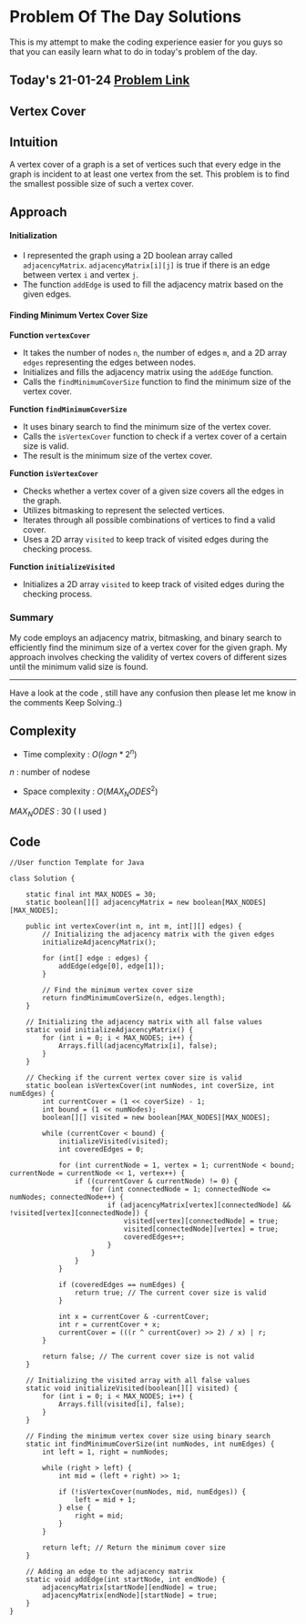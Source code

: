 # Problem Of The Day Solutions

This is my attempt to make the coding experience easier for you guys so that you can easily learn what to do in today's problem of the day.

## Today's 21-01-24 [Problem Link](https://www.geeksforgeeks.org/problems/vertex-cover/1)
## Vertex Cover

## Intuition
A vertex cover of a graph is a set of vertices such that every edge in the graph is incident to at least one vertex from the set. This problem is to find the smallest possible size of such a vertex cover.

## Approach

#### Initialization
- I represented the graph using a 2D boolean array called `adjacencyMatrix`. `adjacencyMatrix[i][j]` is true if there is an edge between vertex `i` and vertex `j`.
- The function `addEdge` is used to fill the adjacency matrix based on the given edges.

#### Finding Minimum Vertex Cover Size
**Function `vertexCover`**
- It takes the number of nodes `n`, the number of edges `m`, and a 2D array `edges` representing the edges between nodes.
- Initializes and fills the adjacency matrix using the `addEdge` function.
- Calls the `findMinimumCoverSize` function to find the minimum size of the vertex cover.

**Function `findMinimumCoverSize`**
- It uses binary search to find the minimum size of the vertex cover.
- Calls the `isVertexCover` function to check if a vertex cover of a certain size is valid.
- The result is the minimum size of the vertex cover.

**Function `isVertexCover`**
- Checks whether a vertex cover of a given size covers all the edges in the graph.
- Utilizes bitmasking to represent the selected vertices.
- Iterates through all possible combinations of vertices to find a valid cover.
- Uses a 2D array `visited` to keep track of visited edges during the checking process.

**Function `initializeVisited`**
- Initializes a 2D array `visited` to keep track of visited edges during the checking process.

### Summary
My code employs an adjacency matrix, bitmasking, and binary search to efficiently find the minimum size of a vertex cover for the given graph. My approach involves checking the validity of vertex covers of different sizes until the minimum valid size is found.

---
Have a look at the code , still have any confusion then please let me know in the comments
Keep Solving.:)

## Complexity
- Time complexity : $O(log n * 2^n)$
<!-- Add your time complexity here, e.g. $$O())$$ -->
$n$ : number of nodese

- Space complexity : $O(MAX_NODES^2)$
<!-- Add your space complexity here, e.g. $$O(n)$$ -->
$MAX_NODES$ : 30 ( I used )

## Code
```
//User function Template for Java

class Solution {
    
    static final int MAX_NODES = 30;
    static boolean[][] adjacencyMatrix = new boolean[MAX_NODES][MAX_NODES];

    public int vertexCover(int n, int m, int[][] edges) {
        // Initializing the adjacency matrix with the given edges
        initializeAdjacencyMatrix();

        for (int[] edge : edges) {
            addEdge(edge[0], edge[1]);
        }

        // Find the minimum vertex cover size
        return findMinimumCoverSize(n, edges.length);
    }

    // Initializing the adjacency matrix with all false values
    static void initializeAdjacencyMatrix() {
        for (int i = 0; i < MAX_NODES; i++) {
            Arrays.fill(adjacencyMatrix[i], false);
        }
    }

    // Checking if the current vertex cover size is valid
    static boolean isVertexCover(int numNodes, int coverSize, int numEdges) {
        int currentCover = (1 << coverSize) - 1;
        int bound = (1 << numNodes);
        boolean[][] visited = new boolean[MAX_NODES][MAX_NODES];

        while (currentCover < bound) {
            initializeVisited(visited);
            int coveredEdges = 0;

            for (int currentNode = 1, vertex = 1; currentNode < bound; currentNode = currentNode << 1, vertex++) {
                if ((currentCover & currentNode) != 0) {
                    for (int connectedNode = 1; connectedNode <= numNodes; connectedNode++) {
                        if (adjacencyMatrix[vertex][connectedNode] && !visited[vertex][connectedNode]) {
                            visited[vertex][connectedNode] = true;
                            visited[connectedNode][vertex] = true;
                            coveredEdges++;
                        }
                    }
                }
            }

            if (coveredEdges == numEdges) {
                return true; // The current cover size is valid
            }

            int x = currentCover & -currentCover;
            int r = currentCover + x;
            currentCover = (((r ^ currentCover) >> 2) / x) | r;
        }

        return false; // The current cover size is not valid
    }

    // Initializing the visited array with all false values
    static void initializeVisited(boolean[][] visited) {
        for (int i = 0; i < MAX_NODES; i++) {
            Arrays.fill(visited[i], false);
        }
    }

    // Finding the minimum vertex cover size using binary search
    static int findMinimumCoverSize(int numNodes, int numEdges) {
        int left = 1, right = numNodes;

        while (right > left) {
            int mid = (left + right) >> 1;

            if (!isVertexCover(numNodes, mid, numEdges)) {
                left = mid + 1;
            } else {
                right = mid;
            }
        }

        return left; // Return the minimum cover size
    }

    // Adding an edge to the adjacency matrix
    static void addEdge(int startNode, int endNode) {
        adjacencyMatrix[startNode][endNode] = true;
        adjacencyMatrix[endNode][startNode] = true;
    }
}

```

